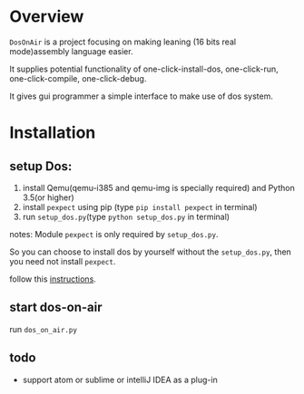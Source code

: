 # Overview
`DosOnAir` is a project focusing on making leaning (16 bits real mode)assembly language easier.

It supplies potential functionality of one-click-install-dos, one-click-run, one-click-compile, one-click-debug.

It gives gui programmer a simple interface to make use of dos system.

# Installation
## setup Dos:

1. install Qemu(qemu-i385 and qemu-img is specially required) and Python 3.5(or higher)
2. install `pexpect` using pip (type `pip install pexpect` in terminal)
3. run `setup_dos.py`(type `python setup_dos.py` in terminal)

notes:
Module `pexpect` is only required by `setup_dos.py`.

So you can choose to install dos by yourself without the `setup_dos.py`, then you need not install `pexpect`.

follow this [instructions](https://imzhwk.com/2018/03/run-dos-inside-qemu/).

## start dos-on-air
run `dos_on_air.py`

## todo
   * support atom or sublime or intelliJ IDEA as a plug-in
    